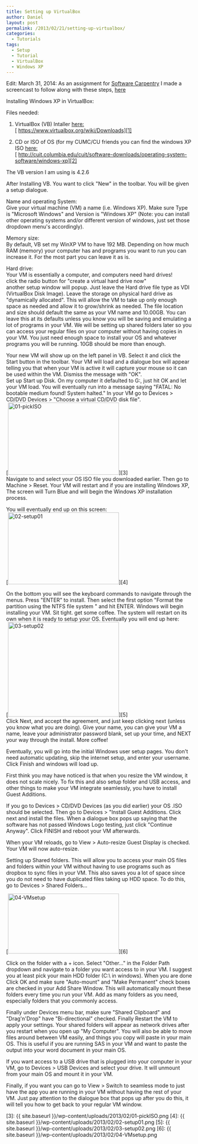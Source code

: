 ```yaml
---
title: Setting up VirtualBox
author: Daniel
layout: post
permalink: /2013/02/21/setting-up-virtualbox/
categories:
  - Tutorials
tags:
  - Setup
  - Tutorial
  - VirtualBox
  - Windows XP
---
```


Edit: March 31, 2014: As an assignment for <a href="http://software-carpentry.org/" title="Software Carpentry" target="_blank">Software Carpentry</a> I made a screencast to follow along with these steps, <a href="https://www.youtube.com/watch?v=5q_K4sIwJ0E" title="here" target="_blank">here</a>

Installing Windows XP in VirtualBox:  
<!-- more -->
Files needed:  
1. VirtualBox (VB) Intaller [here:][1]  
[ https://www.virtualbox.org/wiki/Downloads][1]

1.  CD or ISO of OS (for my CUMC/CU friends you can find the windows XP ISO [here:][2]  
    [ http://cuit.columbia.edu/cuit/software-downloads/operating-system-software/windows-xp][2]

The VB version I am using is 4.2.6

After Installing VB. You want to click "New" in the toolbar. You will be given a setup dialogue.

Name and operating System:  
Give your virtual machine (VM) a name (i.e. Windows XP). Make sure Type is "Microsoft Windows" and Version is "Windows XP" (Note: you can install other operating systems and/or different version of windows, just set those dropdown menu's accordingly).

Memory size:  
By default, VB set my WinXP VM to have 192 MB. Depending on how much RAM (memory) your computer has and programs you want to run you can increase it. For the most part you can leave it as is.

Hard drive:  
Your VM is essentially a computer, and computers need hard drives!  
click the radio button for "create a virtual hard drive now"  
another setup window will popup. Just leave the Hard drive file type as VDI (VirtualBox Disk Image). Leave the storage on physical hard drive as "dynamically allocated". This will allow the VM to take up only enough space as needed and allow it to grow/shrink as needed. The file location and size should default the same as your VM name and 10.00GB. You can leave this at its defaults unless you know you will be saving and emulating a lot of programs in your VM. We will be setting up shared folders later so you can access your regular files on your computer without having copies in your VM. You just need enough space to install your OS and whatever programs you will be running. 10GB should be more than enough.

Your new VM will show up on the left panel in VB. Select it and click the Start button in the toolbar. Your VM will load and a dialogue box will appear telling you that when your VM is active it will capture your mouse so it can be used within the VM. Dismiss the message with "OK".  
Set up Start up Disk. On my computer it defaulted to G:, just hit OK and let your VM load. You will eventually run into a message saying "FATAL: No bootable medium found! System halted." In your VM go to Devices > CD/DVD Devices > "Choose a virtual CD/DVD disk file".  
[<img class="aligncenter size-medium wp-image-121" alt="01-pickISO" src="{{ site.baseurl }}/wp-content/uploads/2013/02/01-pickISO-300x195.png" width="300" height="195" />][3]  
Navigate to and select your OS ISO file you downloaded earlier. Then go to Machine > Reset. Your VM will restart and if you are installing Windows XP, The screen will Turn Blue and will begin the Windows XP installation process.

You will eventually end up on this screen:  
[<img class="aligncenter" alt="02-setup01" src="{{ site.baseurl }}/wp-content/uploads/2013/02/02-setup01-300x194.png" width="300" height="194" />][4]

On the bottom you will see the keyboard commands to navigate through the menus. Press "ENTER" to install. Then select the first option "Format the partition using the NTFS file system <Quick>" and hit ENTER. Windows will begin installing your VM. Sit tight. get some coffee. The system will restart on its own when it is ready to setup your OS. Eventually you will end up here:  
[<img class="aligncenter" alt="03-setup02" src="{{ site.baseurl }}/wp-content/uploads/2013/02/03-setup02-300x256.png" width="300" height="256" />][5]  
Click Next, and accept the agreement, and just keep clicking next (unless you know what you are doing). Give your name, you can give your VM a name, leave your administrator password blank, set up your time, and NEXT your way through the install. More coffee!

Eventually, you will go into the initial Windows user setup pages. You don't need automatic updating, skip the internet setup, and enter your username. Click Finish and windows will load up.

First think you may have noticed is that when you resize the VM window, it does not scale nicely. To fix this and also setup folder and USB access, and other things to make your VM integrate seamlessly, you have to install Guest Additions.

If you go to Devices > CD/DVD Devices (as you did earlier) your OS .ISO should be selected. Then go to Devices > "Install Guest Additions. Click next and install the files. When a dialogue box pops up saying that the software has not passed Windows Logo testing, just click "Continue Anyway". Click FINISH and reboot your VM afterwards.

When your VM reloads, go to View > Auto-resize Guest Display is checked. Your VM will now auto-resize.

Setting up Shared folders. This will allow you to access your main OS files and folders within your VM without having to use programs such as dropbox to sync files in your VM. This also saves you a lot of space since you do not need to have duplicated files taking up HDD space. To do this, go to Devices > Shared Folders...

[<img class="aligncenter" alt="04-VMsetup" src="{{ site.baseurl }}/wp-content/uploads/2013/02/04-VMsetup-300x162.png" width="300" height="162" />][6]

Click on the folder with a + icon. Select "Other..." in the Folder Path dropdown and navigate to a folder you want access to in your VM. I suggest you at least pick your main HDD folder (C:\ in windows). When you are done Click OK and make sure "Auto-mount" and "Make Permanent" check boxes are checked in your Add Share Window. This will automatically mount these folders every time you run your VM. Add as many folders as you need, especially folders that you commonly access.

Finally under Devices menu bar, make sure "Shared Clipboard" and "Drag'n'Drop" have "Bi-directional" checked. Finally Restart the VM to apply your settings. Your shared folders will appear as network drives after you restart when you open up "My Computer". You will also be able to move files around between VM easily, and things you copy will paste in your main OS. This is useful if you are running SAS in your VM and want to paste the output into your word document in your main OS.

If you want access to a USB drive that is plugged into your computer in your VM, go to Devices > USB Devices and select your drive. It will unmount from your main OS and mount it in your VM.

Finally, if you want you can go to View > Switch to seamless mode to just have the app you are running in your VM without having the rest of your VM. Just pay attention to the dialogue box that pops up after you do this, it will tell you how to get back to your regular VM window.

[1]: https://www.virtualbox.org/wiki/Downloads
[2]: http://cuit.columbia.edu/cuit/software-downloads/operating-system-software/windows-xp
[3]: {{ site.baseurl }}/wp-content/uploads/2013/02/01-pickISO.png
[4]: {{ site.baseurl }}/wp-content/uploads/2013/02/02-setup01.png
[5]: {{ site.baseurl }}/wp-content/uploads/2013/02/03-setup02.png
[6]: {{ site.baseurl }}/wp-content/uploads/2013/02/04-VMsetup.png